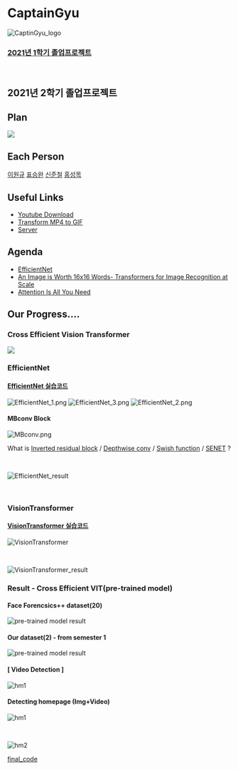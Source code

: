 # CaptainGyu

![CaptinGyu_logo](img/CaptinGyu_logo.jpg)


### [2021년 1학기 졸업프로젝트](1st_Semester.md)
<br>

## 2021년 2학기 졸업프로젝트


## Plan
![](2nd_Semester/img/plan.png)

## Each Person
[이원규](https://github.com/dnjsrb0710)
[표승완](https://github.com/ghtydnty1)
[신준철](https://github.com/ewsn1593)
[홍성목](https://github.com/swff07183)

## Useful Links  
- [Youtube Download](https://ko.savefrom.net/1-%EC%9C%A0%ED%8A%9C%EB%B8%8C-%EB%B9%84%EB%94%94%EC%98%A4-%EB%8B%A4%EC%9A%B4%EB%A1%9C%EB%93%9C-%ED%95%98%EB%8A%94-%EB%B0%A9%EB%B2%95.html)
- [Transform MP4 to GIF](https://ezgif.com/)
- [Server](/server/server.md)

## Agenda  

- [EfficientNet](https://arxiv.org/pdf/1905.11946.pdf)
- [An Image is Worth 16x16 Words- Transformers for Image Recognition at Scale](https://arxiv.org/pdf/2010.11929.pdf)
- [Attention Is All You Need](https://arxiv.org/pdf/1706.03762.pdf)

## Our Progress....

### Cross Efficient Vision Transformer

![](2nd_Semester/img/CEViT.png)
<br>

### EfficientNet
#### [EfficientNet 실습코드](2nd_Semester/EfficientNet/EfficientNet.ipynb)

![EfficientNet_1.png](2nd_Semester/EfficientNet/EfficientNet_1.png)
![EfficientNet_3.png](2nd_Semester/EfficientNet/EfficientNet_3.png)
![EfficientNet_2.png](2nd_Semester/EfficientNet/EfficientNet_2.png)
#### MBconv Block
![MBconv.png](2nd_Semester/img/MBconv.JPG)
<br>

What is [Inverted residual block](2nd_Semester/img/inverted_residual.JPG) / [Depthwise conv](2nd_Semester/img/depthwise.JPG) / [Swish function](2nd_Semester/img/swish.JPG) / [SENET](2nd_Semester/img/senet.JPG) ?

<br>

![EfficientNet_result](2nd_Semester/EfficientNet/EfficientNet_result.png)


<br>

### VisionTransformer

#### [VisionTransformer 실습코드](2nd_Semester/VisionTransformer/VisionTransformer.ipynb)

![VisionTransformer](2nd_Semester/VisionTransformer/VisionTransformer.png)

<br>

![VisionTransformer_result](2nd_Semester/VisionTransformer/VisionTransformer_result.png)

### Result - Cross Efficient VIT(pre-trained model)

#### Face Forencsics++ dataset(20)
![pre-trained model result](2nd_Semester/img/face_forensics_data.png)

#### Our dataset(2) - from semester 1
![pre-trained model result](2nd_Semester/img/our_dataset.JPG)

#### [ Video Detection ]
![hm1](2nd_Semester/img/detect_video.JPG)


#### Detecting homepage (Img+Video)
![hm1](2nd_Semester/img/hm1.png)

<br>

![hm2](2nd_Semester/img/hm2.png)

[final_code](2nd_Semester/final_code)


